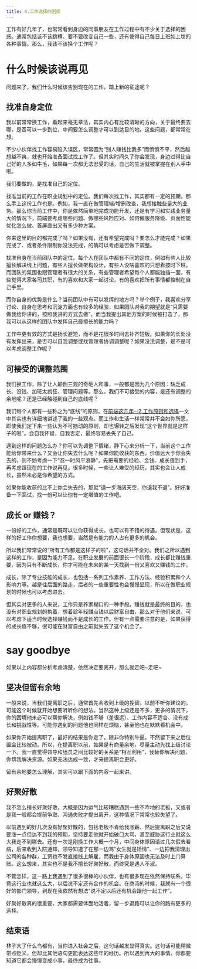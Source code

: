 ```yaml
---
title: 6.工作选择的困惑
---
```


工作有好几年了，也常常看到身边的同事朋友在工作过程中有不少关于选择的困惑。通常包括该不该跳槽、要不要改变自己一些，还有使得自己每日上班如上坟的各种事情。那么，我该不该换个工作呢？

<!--more-->

# 什么时候该说再见
问题来了，我们什么时候该告别现在的工作，踏上新的征途呢？

## 找准自身定位
我以前常常换工作，看起来毫无章法，其实内心有比较清晰的方向，关于最终要去哪，是否可以一步到位，中间要怎么调整才可以到达目的地。这些问题，都常常在想。

不少小伙伴找工作容易陷入误区，常常因为“别人赚钱比我多”而愤愤不平，然后越想越不爽，就也开始准备面试找工作了。但其实时间久了你会发现，身边过得比自己好的人多如牛毛，如果每一次都无法忍受的话，自己的生活就被掌握在别人手中啦。

我们要做的，是找准自己的定位。

找准当前的工作在职业规划中的定位。我们每次找工作，其实都有一定的预期，那么手上这份工作也是。例如，我一直在做管理端/增删改查，我想接触些量大的业务。那么你当前工作中，你是依然简单地完成功能开发，还是有学习和实践业务量大的情况下，前端要考虑哪些问题、做哪些风险应对、如何做服务降级、页面性能优化怎么做、首屏直出又有多少种方案。

你来这里的目的都完成了吗？如果没有，还有希望完成吗？要怎么才能完成？如果完成了、或者条件限制你没法完成，的确可以考虑是否做下调整。

找准自身在当前团队中的定位。每个人在团队中都有不同的定位，例如有些人比较擅长解决线上问题，有些人擅长做架构设计，有些人没啥喜欢的只想着按时下班。而团队的氛围也跟管理者有很大的关系，有些管理者希望每个人都能独挡一面，有些觉得大家各司其职，有的喜欢和大家一起讨论，有的喜欢把所有事情都控制在自己手里。

而你自身的优势是什么？当前团队中有可以发挥的地方吗？举个例子，我喜欢分享讨论、自身在思考和沉淀方面也有较多的经验，如果团队对我的期望就是“只需要做我给你讲的，按照我讲的方式去做”，而当我提出其他方案的时候被打击了，那我可以从这样的团队中发挥自己最擅长的能力吗？

工作中更有效的方式是扬长避短，而不是花很多时间去补齐短板。如果你的长处没有发挥出来，是否可以自我调整或找管理者协调调整呢？如果没法调整，是不是可以考虑调整工作呢？

## 可接受的调整范围
我们换工作，除了让人颠倒三观的奇葩人和事，一般都是因为几个原因：缺乏成长、没钱、加班太疯狂、管理问题等。那么，我们不可接受的内容，是还有调整的余地呢？还是已经触碰到自己的底线呢？

我们每个人都有一些称之为“底线”的原则，在[前端这几年--2.工作原则和选择]()一文中其实也有详细地讲述了我的一些观点。而工作和生活一样常常并不会如你所愿，即使我们定下来一些认为不可撼动的原则，却也辗转之后发现“这个世界就是这样子的啦”。会自我怀疑，自我否定，最终容易丢失了自己。

遇到这样的问题怎么办？你可以先调整下情绪，静下心来分析一下，当前这个工作能给你带来什么？又会让你失去什么呢？如果你能收获的东西，价值远大于你会失去的，则不妨考虑一下“忍一时风平浪静”，先把需要的经验、金钱、成长值到手，再考虑跟现在的工作说再见。很多时候，一些让人难受的经历，其实也会让人成长，虽然未必是你希望的方式。

如果你能收获的比不上你会失去的，那就“退一步海阔天空，你退我不退”。好好准备一下面试，找一份可以让你有一定增值的工作吧。

## 成长 or 赚钱？
一份好的工作，通常是既可以让你获得成长，也可以有不错的待遇。但现状是，这样的好工作你想要，我也想要，当然是有能力的人占有更多的机会。

所以我们常常说的“所有工作都是这样子的啦”，这句话并不全对。我们之所以遇到这样的工作，是因为能力不足。在职业发展的前面很长一个阶段，成长都比赚钱重要，因为只有不断成长，你才可能在未来的某一天找到一份又喜欢又赚钱的工作。

成长，除了专业技能的成长，也包括一系列工作素养、工作方法、经验积累和个人影响力等。越是往后面的路走，后者的一些重要性也会慢慢显现，所以在做职业规划的时候也可以考虑进去。

但其实对更多的人来说，工作只是养家糊口的一种手段。赚钱就是最终的目的，也没有对职业规划的执着，想着趁年轻赚点钱以后财富自由，那么对于他们来说，可以考虑下适当时候选择赚钱而不是成长的工作。但有一点需要注意的是，如果获得的成长值不够，很可能在财富自由之前就失去了这个机会了。

# say goodbye
如果以上内容都分析考虑清楚，依然决定要离开，那么就走吧~走吧~

## 坚决但留有余地
一般来说，当我们提离职之后，通常首先会收到上级的挽留。以前不听你建议的，可能这个时候就开始想要听听你的想法。当然这种上级还是不多，更多的情况下，你的困境他未必可以帮你解决，例如钱不够（差很远）、工作内容不适合、没有成长和挑战性等。可能你遇到的问题他也同样在烦恼，甚至他也在默默看机会中。

如果你开始提离职了，最好的结果是你走了。除非你特别牛逼，不然留下来之后位置会比较被动。所以，在提离职以前，如果是有商量余地，尽量主动先找上级讨论一下。我一直觉得领导和组员之间比较好的关系是“相互利用”，我替你解决问题，你帮我解决资源。如果无法达成一致，才来提离职会更好。

留有余地要怎么理解，其实可以跟下面的内容一起来讲。

## 好聚好散
我不怎么擅长好聚好散，大概是因为运气比较糟糕遇到一些不咋地的老板，又或者是我一般都会提前争取、沟通失败才提出离开，这种情况下常常也较失望了。

以前遇到的好几次没有好聚好散的，包括老板不肯给我涨薪、然后提离职之后又说要涨一点但达不到我的预期，坚持要走他就开始破口大骂，甚至威胁这行业就这么大我走不到哪去。还有一次是刚换工作大概一个月，中间身体原因请过几次假去看病，后来收到入院通知，领导知道了在那一边骂“女生就是矫情”、一边把我清理出公司的各种群，工资也不发直接线上解雇，而我由于身体原因也无法及时上门算账。这么想来，其实也不是我不擅长好聚好散，而终究是遇人不淑。

不管怎样，这一路上我遇到了很多很棒的小伙伴，也有很多现在依然保持联系，毕竟这行业也就这么大，以后说不定还有合作的机会。在商汤的时候，我就有一个很好的部门领导，到现在我依然有想法“说不定以后还有机会跟他一起工作”。

好聚好散真的很重要，大家都需要体面地活着，留一步退路可以让你的路有更多的选择。

## 结束语
林子大了什么鸟都有，当你进入社会之后，这句话越发显得真实。这句话可能稍微带点贬义，但却比其他语句更能表达这些年的经历。所以遇到再大的事情，你都要知道它都会慢慢变成小事，最终成为往事。